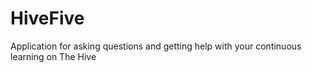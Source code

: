 # HiveFive
Application for asking questions and getting help with your continuous learning on The Hive

